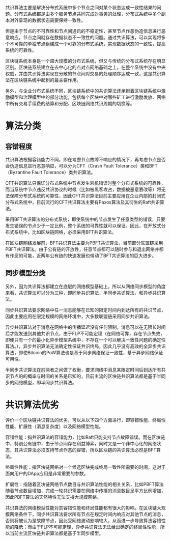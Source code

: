 共识算法主要是解决分布式系统中多个节点之间对某个状态达成一致性结果的问题。分布式系统都是由多个服务节点共同完成对事务的处理，分布式系统中多个副本对外呈现的数据状态需要保持一致性。

但是由于节点的不可靠性和节点间通讯的不稳定性，甚至节点作恶伪造信息进行恶意响应，节点之间就存在数据状态不一致性的问题。通过共识算法，可以实现将多个不可靠的单独节点组建成一个可靠的分布式系统，实现数据状态的一致性，提高系统的可靠性。

区块链系统本身是一个超大规模的分布式系统，但又与传统的分布式系统存在明显区别。区块链系统建立在去中心化的点对点网络基础之上，在整个系统中没有中央权威，并由共识算法实现在分散的节点间对交易的处理顺序达成一致，这是共识算法在区块链系统中起到的最主要作用。

另外，与企业分布式系统不同，区块链系统中的共识算法还承担着区块链系统中激励模型和治理模型中的部分功能，包括每个区块中对哪些矿工进行激励发放、网络中所有交易手续费的结算和分配、区块链网络共识周期的切换等。

# 算法分类

## 容错程度

共识算法根据容错能力不同，即在考虑节点故障不响应的情况下，再考虑节点是否会伪造信息进行恶意响应，可以分为CFT（Crash Fault Tolerance）类和BFT（Byzantine Fault Tolerance）类共识算法。 

CFT共识算法只保证分布式系统中节点发生宕机错误时整个分布式系统的可靠性，而当系统中节点违反共识协议的时候（比如被黑客攻占，数据被恶意篡改等）将无法保障分布式系统的可靠性，因此CFT共识算法目前主要应用在企业内部的封闭式分布式系统中，目前流行的CFT共识算法主要有Paxos算法及其衍生的Raft共识算法。

采用BFT共识算法的分布式系统，即使系统中的节点发生了任意类型的错误，只要发生错误的节点少于一定比例，整个系统的可靠性就可以保证。因此，在开放式分布式系统中，比如区块链网络，必须采用BFT共识算法。

在区块链网络发展前，BFT共识算法主要为PBFT共识算法，目前部分联盟链采用PBFT共识算法。由于公有链的开放性，任意节点都可以随时参与和退出网络并都有作恶的可能，近两年公有链的快速发展也带动了BFT共识算法的巨大进步。

## 同步模型分类

另外，因为共识算法都建立在底层的网络模型基础上，所以从网络同步模型的角度来看，共识算法可以分为三种，即同步共识算法，半同步共识算法，和异步共识算法。

同步共识算法要求网络中任一消息能够在已知的限定时间内到达所有的共识节点，因此主要应用在限定规模的网络环境中，大多数联盟链采用同步共识算法。

异步共识算法对于消息在网络中的传播延迟没有任何限制，消息可以在无限长时间后才能发送到其他共识节点，由于FLP不可能定理（在网络可靠，存在节点失效，即便只有一个的最小化异步模型系统中，不存在一个可以解决一致性问题的确定性算法。），异步共识算法无法确定性保证共识终局，因此几乎没有高效的全异步共识算法，即使Bitcoin的PoW算法也是基于同步网络保证一致性，基于异步网络保证可用性。

半同步共识算法在前两者之间做了权衡，要求网络中消息某限定时间后到达所有共识节点的的概率与时间的关系是已知的，目前主流的区块链共识算法都是基于半同步的网络模型，即半同步共识算法。

# 共识算法优劣

评价一个区块链共识算法的优劣，可以从以下四个方面进行，即容错性能、终局性性能、扩展性（消息复杂度）以及网络模型性能。

容错性能：指共识算法的容错能力，比如Raft只能支持节点故障错误。而在区块链中，特别公有链中，由于节点间存在利益博弈，同时又是一个非中心化的网络状态，其共识算法必须支持节点作恶的容错，所以区块链的共识算法必然是BFT算法。

终局性性能：指区块链网络对一个候选区块完成终局一致性所需要的时间，这对于面向用户的DApp应用是非常重要的参数。

扩展性：指随着区块链网络节点数目与共识算法性能的相关关系，比如PBFT算法随着节点数目增加，完成一轮共识需要在网络中传播的消息数目呈平方比例增加，因此PBFT算法的天然特性无法支持大规模网络。

共识算法的网络模型性能对其容错性能和终局性能都有很大的影响。在区块链大规模网络条件下，同步共识算法要求所有节点在规定时间内响应对其他节点的消息，否则将被认为是故障节点，因此受网络波动影响较大，从而进一步导致算法容错性能的降低；而由于FLP不可能定理，异步共识算法无法给出确定的终局性性能，所以当前主流区块链共识算法都是基于半同步模型。